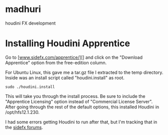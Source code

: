 madhuri
=======

houdini FX development

# Installing Houdini Apprentice

Go to [www.sidefx.com/apprentice/][] and click on the "Download Apprentice" option from the free-edition column.  

For Ubuntu Linux, this gave me a tar.gz file I extracted to the temp directory.  Inside was an install script called "houdini.install" as root.  

    sudo ./houdini.install

This will take you through the install process.  Be sure to include the "Apprentice Licensing" option instead of "Commercial License Server".  After going through the rest of the default options, this installed Houdini in /opt/hfs12.1.230.  

I had some errors getting Houdini to run after that, but I'm tracking that in the [sidefx forums](http://www.sidefx.com/index.php?option=com_forum&Itemid=172&page=viewtopic&p=129307#129307).  

